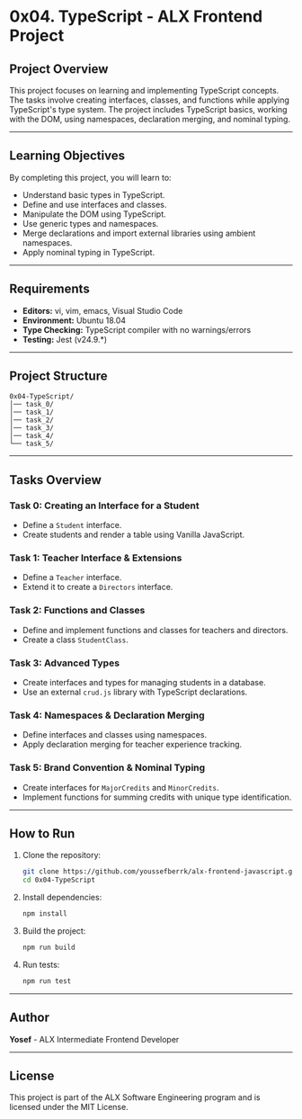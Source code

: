 # 0x04. TypeScript - ALX Frontend Project  

## Project Overview  
This project focuses on learning and implementing TypeScript concepts. The tasks involve creating interfaces, classes, and functions while applying TypeScript's type system. The project includes TypeScript basics, working with the DOM, using namespaces, declaration merging, and nominal typing.

---

## Learning Objectives  
By completing this project, you will learn to:  
- Understand basic types in TypeScript.  
- Define and use interfaces and classes.  
- Manipulate the DOM using TypeScript.  
- Use generic types and namespaces.  
- Merge declarations and import external libraries using ambient namespaces.  
- Apply nominal typing in TypeScript.  

---

## Requirements  
- **Editors:** vi, vim, emacs, Visual Studio Code  
- **Environment:** Ubuntu 18.04  
- **Type Checking:** TypeScript compiler with no warnings/errors  
- **Testing:** Jest (v24.9.*)  

---

## Project Structure  
```
0x04-TypeScript/
│── task_0/
│── task_1/
│── task_2/
│── task_3/
│── task_4/
└── task_5/
```

---

## Tasks Overview  

### **Task 0: Creating an Interface for a Student**  
- Define a `Student` interface.  
- Create students and render a table using Vanilla JavaScript.  

### **Task 1: Teacher Interface & Extensions**  
- Define a `Teacher` interface.  
- Extend it to create a `Directors` interface.  

### **Task 2: Functions and Classes**  
- Define and implement functions and classes for teachers and directors.  
- Create a class `StudentClass`.  

### **Task 3: Advanced Types**  
- Create interfaces and types for managing students in a database.  
- Use an external `crud.js` library with TypeScript declarations.  

### **Task 4: Namespaces & Declaration Merging**  
- Define interfaces and classes using namespaces.  
- Apply declaration merging for teacher experience tracking.  

### **Task 5: Brand Convention & Nominal Typing**  
- Create interfaces for `MajorCredits` and `MinorCredits`.  
- Implement functions for summing credits with unique type identification.  

---

## How to Run  
1. Clone the repository:  
   ```bash
   git clone https://github.com/youssefberrk/alx-frontend-javascript.git
   cd 0x04-TypeScript
   ```

2. Install dependencies:  
   ```bash
   npm install
   ```

3. Build the project:  
   ```bash
   npm run build
   ```

4. Run tests:  
   ```bash
   npm run test
   ```

---

## Author  
**Yosef** - ALX Intermediate Frontend Developer  

---

## License  
This project is part of the ALX Software Engineering program and is licensed under the MIT License.
